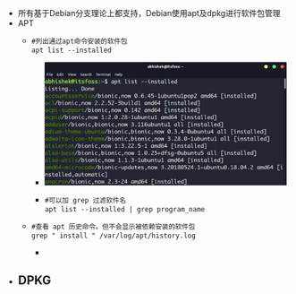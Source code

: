 - 所有基于Debian分支理论上都支持，Debian使用apt及dpkg进行软件包管理
- APT
	- ```
	  #列出通过apt命令安装的软件包
	  apt list --installed
	  ```
		- ![image.png](../assets/image_1715652171847_0.png)
		- ```
		  #可以加 grep 过滤软件名
		  apt list --installed | grep program_name
		  ```
	- ```
	  #查看 apt 历史命令。但不会显示被依赖安装的软件包
	  grep " install " /var/log/apt/history.log
	  ```
		-
- DPKG
	-